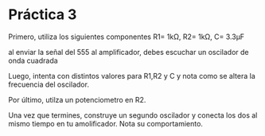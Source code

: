 # Práctica 3

Primero, utiliza los siguientes componentes R1= 1kΩ, R2= 1kΩ, C= 3.3μF

al enviar la señal del 555 al amplificador, debes escuchar un oscilador de onda cuadrada

Luego, intenta con distintos valores para R1,R2 y C y nota como se altera la frecuencia del oscilador.

Por último, utilza un potenciometro en R2.

Una vez que termines, construye un segundo oscilador y conecta los dos al mismo tiempo en tu amolificador. Nota su comportamiento. 
